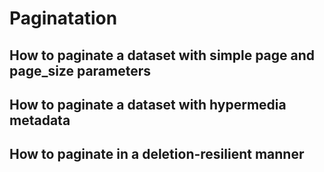 # Paginatation

## How to paginate a dataset with simple page and page_size parameters

## How to paginate a dataset with hypermedia metadata

## How to paginate in a deletion-resilient manner
